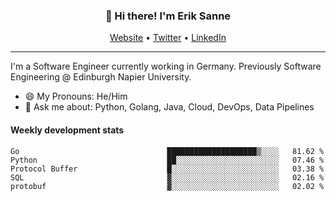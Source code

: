 <h3 align="center">👋 Hi there! I'm Erik Sanne</h3>
<p align="center">
  <a href="https://eriksanne.com">Website</a> •
  <a href="https://twitter.com/ErikKonradSanne">Twitter</a> •
  <a href="https://www.linkedin.com/in/eriksanne/">LinkedIn</a>
</p>

---
I'm a Software Engineer currently working in Germany. Previously Software Engineering @ Edinburgh Napier University.

- 😄 My Pronouns: He/Him
- 💬 Ask me about: Python, Golang, Java, Cloud, DevOps, Data Pipelines

<h4>Weekly development stats</h4>
<!--START_SECTION:waka-->

```text
Go                                 ████████████████████▒░░░░   81.62 %
Python                             ██░░░░░░░░░░░░░░░░░░░░░░░   07.46 %
Protocol Buffer                    █░░░░░░░░░░░░░░░░░░░░░░░░   03.38 %
SQL                                ▓░░░░░░░░░░░░░░░░░░░░░░░░   02.16 %
protobuf                           ▓░░░░░░░░░░░░░░░░░░░░░░░░   02.02 %
```

<!--END_SECTION:waka-->
